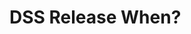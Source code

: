 <!DOCTYPE html>
<html>
<head>
    <title>DENAZ Server-Side</title>
</head>
<body>
    <h1>DSS Release When?</h1>
</body>
</html>
